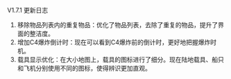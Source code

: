 V1.7.1 更新日志

1. 移除物品列表内的重复物品：优化了物品列表，去除了重复的物品，提升了界面的整洁度。
2. 增加C4爆炸倒计时：现在可以看到C4爆炸前的倒计时，更好地把握爆炸时机。
3. 载具显示优化：在大小地图上，载具的图标进行了细分。现在陆地载具、船只和飞机分别使用不同的图标，使得辨识更加直观。
